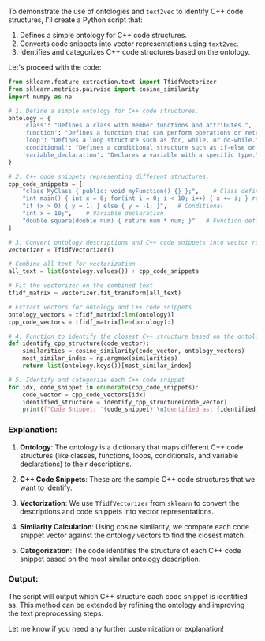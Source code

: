 To demonstrate the use of ontologies and `text2vec` to identify C++ code structures, I'll create a Python script that:

1. Defines a simple ontology for C++ code structures.
2. Converts code snippets into vector representations using `text2vec`.
3. Identifies and categorizes C++ code structures based on the ontology.

Let's proceed with the code:

```python
from sklearn.feature_extraction.text import TfidfVectorizer
from sklearn.metrics.pairwise import cosine_similarity
import numpy as np

# 1. Define a simple ontology for C++ code structures.
ontology = {
    'class': "Defines a class with member functions and attributes.",
    'function': "Defines a function that can perform operations or return a value.",
    'loop': "Defines a loop structure such as for, while, or do-while.",
    'conditional': "Defines a conditional structure such as if-else or switch-case.",
    'variable_declaration': "Declares a variable with a specific type.",
}

# 2. C++ code snippets representing different structures.
cpp_code_snippets = [
    "class MyClass { public: void myFunction() {} };",    # Class definition
    "int main() { int x = 0; for(int i = 0; i < 10; i++) { x += i; } return x; }",  # Loop in main function
    "if (x > 0) { y = 1; } else { y = -1; }",   # Conditional
    "int x = 10;",    # Variable declaration
    "double square(double num) { return num * num; }"   # Function definition
]

# 3. Convert ontology descriptions and C++ code snippets into vector representations using TfidfVectorizer.
vectorizer = TfidfVectorizer()

# Combine all text for vectorization
all_text = list(ontology.values()) + cpp_code_snippets

# Fit the vectorizer on the combined text
tfidf_matrix = vectorizer.fit_transform(all_text)

# Extract vectors for ontology and C++ code snippets
ontology_vectors = tfidf_matrix[:len(ontology)]
cpp_code_vectors = tfidf_matrix[len(ontology):]

# 4. Function to identify the closest C++ structure based on the ontology using cosine similarity
def identify_cpp_structure(code_vector):
    similarities = cosine_similarity(code_vector, ontology_vectors)
    most_similar_index = np.argmax(similarities)
    return list(ontology.keys())[most_similar_index]

# 5. Identify and categorize each C++ code snippet
for idx, code_snippet in enumerate(cpp_code_snippets):
    code_vector = cpp_code_vectors[idx]
    identified_structure = identify_cpp_structure(code_vector)
    print(f"Code Snippet: '{code_snippet}'\nIdentified as: {identified_structure}\n")

```

### Explanation:
1. **Ontology**: The ontology is a dictionary that maps different C++ code structures (like classes, functions, loops, conditionals, and variable declarations) to their descriptions.

2. **C++ Code Snippets**: These are the sample C++ code structures that we want to identify.

3. **Vectorization**: We use `TfidfVectorizer` from `sklearn` to convert the descriptions and code snippets into vector representations.

4. **Similarity Calculation**: Using cosine similarity, we compare each code snippet vector against the ontology vectors to find the closest match.

5. **Categorization**: The code identifies the structure of each C++ code snippet based on the most similar ontology description.

### Output:
The script will output which C++ structure each code snippet is identified as. This method can be extended by refining the ontology and improving the text preprocessing steps.

Let me know if you need any further customization or explanation!
